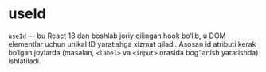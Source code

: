 # **useId**

`useId` — bu React 18 dan boshlab joriy qilingan hook bo‘lib, u DOM elementlar uchun unikal ID yaratishga xizmat qiladi. Asosan id atributi kerak bo‘lgan joylarda (masalan, `<label>` va `<input>` orasida bog‘lanish yaratishda) ishlatiladi.
